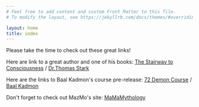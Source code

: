 ```yaml
---
# Feel free to add content and custom Front Matter to this file.
# To modify the layout, see https://jekyllrb.com/docs/themes/#overriding-theme-defaults

layout: home
title: index
---
```


Please take the time to check out these great links!

Here are link to a great author and one of his books:
[The Stairway to Consciousness][featured-book] /
[Dr.Thomas Stark](https://www.amazon.com/Dr.-Thomas-Stark/e/B075J9RNJP)

Here are the links to Baal Kadmon's course pre-release:
[72 Demon Course][featured-page] /
[Baal Kadmon](https://baalkadmon.com/)

Don't forget to check out MazMo's site:
[MaMaMythology][featured-site]

[featured-book]: https://www.amazon.com/gp/aw/d/B07KY6QGN6
[featured-page]: https://www.occultcourses.com/predemon 
[featured-site]: https://mamamythology.com/

